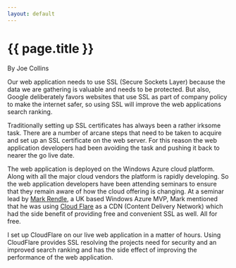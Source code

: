 ```yaml
---
layout: default
---
```

# {{ page.title }}

By Joe Collins

Our web application needs to use SSL (Secure Sockets Layer) because the data we are gathering is valuable and needs to be protected.  But also, Google deliberately favors websites that use SSL as part of company policy to make the internet safer, so using SSL will improve the web applications search ranking.

Traditionally setting up SSL certificates has always been a rather irksome task.  There are a number of arcane steps that need to be taken to acquire and set up an SSL certificate on the web server.  For this reason the web application developers had been avoiding the task and pushing it back to nearer the go live date.

The web application is deployed on the Windows Azure cloud platform.  Along with all the major cloud vendors the platform is rapidly developing.  So the web application developers have been attending seminars to ensure that they remain aware of how the cloud offering is changing.  At a seminar lead by [Mark Rendle](http://blog.markrendle.net/), a UK based Windows Azure MVP, Mark mentioned that he was using [Cloud Flare](http://cloudflare.com/) as a CDN (Content Delivery Network) which had the side benefit of providing free and convenient SSL as well.  All for free.

I set up CloudFlare on our live web application in a matter of hours.  Using CloudFlare provides SSL resolving the projects need for security and an improved search ranking and has the side effect of improving the performance of the web application. 
